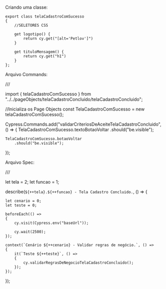 Criando uma classe:

    export class telaCadastroComSucesso
    {
        //SELETORES CSS

        get logotipo() {
            return cy.get("[alt='Petlov']")
        }

        get tituloMensagem() {
            return cy.get("h1")
        }
    };

Arquivo Commands:

/// <reference types="cypress" /> 

import { telaCadastroComSucesso } from "../../pageObjects/telaCadastroConcluido/telaCadastroConcluido";

//Inicializa os Page Objects
    const TelaCadastroComSucesso = new telaCadastroComSucesso();

Cypress.Commands.add("validarCriteriosDeAceiteTelaCadastroConcluido", () => 
{
    TelaCadastroComSucesso.textoBotaoVoltar
        .should("be.visible");

    TelaCadastroComSucesso.botaoVoltar
        .should("be.visible");
});

Arquivo Spec:

/// <reference types="cypress" />

let tela = 2;
let funcao = 1;

describe(`${++tela}.${++funcao} - Tela Cadastro Concluido.`, () =>
{
	
	let cenario = 0;
	let teste = 0;

	beforeEach(() =>
	{
		cy.visit(Cypress.env("baseUrl"));

		cy.wait(2500);
	});

	context(`Cenário ${++cenario} - Validar regras de negócio.`, () =>
	{
		it(`Teste ${++teste}`, () =>
		{
			cy.validarRegrasDeNegocioTelaCadastroConcluido();
		});
	});
});
